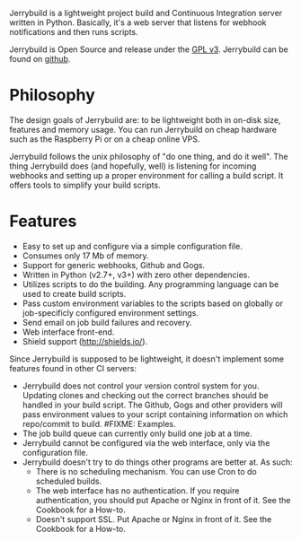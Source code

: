 Jerrybuild is a lightweight project build and Continuous Integration server
written in Python. Basically, it's a web server that listens for webhook
notifications and then runs scripts.

Jerrybuild is Open Source and release under the [GPL
v3](https://www.gnu.org/licenses/gpl-3.0.en.html). Jerrybuild can be found on
[github](https://github.com/fboender/jerrybuild).


# Philosophy

The design goals of Jerrybuild are: to be lightweight both in on-disk size,
features and memory usage. You can run Jerrybuild on cheap hardware such as
the Raspberry Pi or on a cheap online VPS.

Jerrybuild follows the unix philosophy of "do one thing, and do it well".  The
thing Jerrybuild does (and hopefully, well) is listening for incoming webhooks
and setting up a proper environment for calling a build script. It offers
tools to simplify your build scripts.

# Features

* Easy to set up and configure via a simple configuration file.
* Consumes only 17 Mb of memory.
* Support for generic webhooks, Github and Gogs.
* Written in Python (v2.7+, v3+) with zero other dependencies.
* Utilizes scripts to do the building. Any programming language can be used to
  create build scripts.
* Pass custom environment variables to the scripts based on globally or
  job-specificly configured environment settings.
* Send email on job build failures and recovery.
* Web interface front-end.
* Shield support (http://shields.io/).

Since Jerrybuild is supposed to be lightweight, it doesn't implement some
features found in other CI servers:

* Jerrybuild does not control your version control system for you. Updating
  clones and checking out the correct branches should be handled in your build
  script. The Github, Gogs and other providers will pass environment values to
  your script containing information on which repo/commit to build. #FIXME:
  Examples.
* The job build queue can currently only build one job at a time.
* Jerrybuild cannot be configured via the web interface, only via the configuration file. 
* Jerrybuild doesn't try to do things other programs are better at. As such:
    - There is no scheduling mechanism. You can use Cron to do scheduled builds.
    - The web interface has no authentication. If you require authentication,
      you should put Apache or Nginx in front of it. See the Cookbook for a
      How-to.
    - Doesn't support SSL. Put Apache or Nginx in front of it. See the Cookbook for a How-to.

